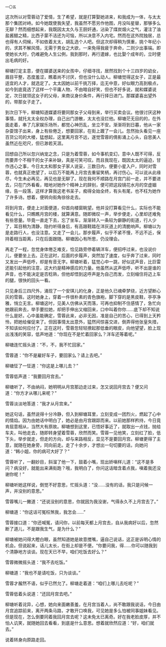     一〇五 

   这次所以对雪蓉动了爱情，生了希望，就是打算娶她进来，和我成为一体，与太太那个集团对峙。如今她既使我失望，我虽然不愿另作他图，月没叫星替，那够多么无聊？然而细想起来，我既因太太久与王厨奸通，沾染了煤炭烟火之气，灌注了油盐酱醋之精，比西子蒙不洁还为可恼，所以决意不入内宅。然而在这外院独居，总也得有人伺候，不如依着太太，胡乱选个人吧。但这次却得稍为慎重，挑个年纪小的，求其不解风情，无需于男女之大欲，一来免得我疲于奔命，二则少出事端。即使她长大时，仍难避免人生公例，我到那时，再行遣嫁，也比娶个成年的，立时便出毛病的好。

   柳塘打定主意，便在媒婆送来的女孩中，仔细寻找，居然找到个十三四岁的幼女，眉目平整，态度羞涩，瞧着尚不讨厌，但也没什么动人。柳塘觉得这女子，正是最适宜的人才，就选定了。太太因她以前千挑万择，迄无中意，好似眼力高到极点，如今到底竟选了这样一个平庸人物，不由暗自好笑，但也不好多说，就和媒婆说定，次日就领这女子的父母，来商议身价条件，再行择日进门。那媒婆喜出望外的，带那女子走了。

   到次日下午，柳塘知道媒婆将要同那女子父母到来，举行买卖会议。他很讨厌这种事情，就托太太全权办理，自己出门游散，太太也没拦他。柳塘茫无目的的，在外面走着，串了几家娱乐场所，都觉心神历乱，坐立不安。渐渐将到日暮，他从一家杂耍馆子出来，身上有些倦乏，想要回家，在街上踱了一会儿。忽然抬头看见一座百货公司的大楼，猛想起，这里离月宫不远，遂觉雪蓉的倩影涌上心头，自思美人虽然近在咫尺，但已渺若天涯。

   回想自己所以忽兴纳宠之念，只是为着雪蓉，如今事机变幻，意中人既不可得，反而要弄个不相干的女子来补缺，真是可笑可叹。而且我现在，既因太太的逼迫，甘作违心之事，今日太太和那女子家人说妥，三数日内，便要小星入户，同时对雪蓉，也就真正绝望了，以后万不能再上月宫去重留笑柄，再讨伤心。可以说从此缘尽，今生未必再见，再见也是无聊了。现在我何不顺路在月宫门前一走，并不要进去，只在门外看看，暗地对她作个精神上的辞别，便可把这段镜花水月的空虚姻缘，告一段落，这样才算我这老书呆子，痴得全始全终，有头有尾，也不枉为她作了许多诗。想着，便转向街角徐徐走去。

   将到月宫，便走上对面便道，仰首向楼窗眺望。他并没打算看见什么，实际也不能看见什么，只瞧瞧月宫的楼，就算满意。随即微叹一声，举步便走，心里却还难免有些思量。毕竟一直走下去，忘了坐车，渐渐转入一条较为僻静的街道，行人少了，耳目稍为清静，隐约听得身后，有高跟鞋踏在洋灰道上的清脆响声。柳塘以为是走路行人，也没注意。又走了一会儿，那步履声，似乎不紧不慢，不远不近，保持着相当距离，只在后面跟随。柳塘因心有所思，仍没理会。

   再走了一程，忽觉身体倦乏难支，恰见路旁停着辆洋车，便招呼过来，也没说价儿，便要坐上去。正在这时，后面的步履声，突然加了速度，似乎奔了过来，同时又发出一声低呼，却是有音无字。柳塘听着，猛觉心中一跳，好似这声音，比巨雷还能引起他的注意，这大约是精神感应的力量。他虽然从这声低呼，听不出是谁的声音，也不能决定是否稔熟，但他却悟到这呼声是为自己而发，立刻缩住将迈上车的腿，很快的回头一看。

   只见身后三四尺外，涌现了一个安琪儿的化身，正是他久已魂牵梦绕，近方望断心灰的雪蓉。这时她身上，穿着一件很朴素的青色旗袍，脚下穿的是黑皮鞋，亭亭净雅，悄立无言。柳塘这吋，见美人仿佛从天而落，可再也抑制不住感情了，急忙向她跟前奔去，举手要拉她，却把手伸出又缩回来，口中叫着你你……底下却不知说什么是好。心中虽能确定，雪蓉此来，必非无因，准是自己的苦心，已得到上天矜怜，把她给催促来了。但因事情太出意外，猛然间惊喜交进，倒弄得他张皇失措，不知该如何应付了。正在这时，雪蓉忽轻轻撩起那低垂的眼皮，向他望望，脸上现出浅浅的笑容，低声地道：“你现在不是忙着回家么？洋车还等着呢。”

   柳塘连忙摇头道：“不，不，我不忙回家。”

   雪蓉道：“你不是雇好车子，要回家么？请上去吧。”

   柳塘怔了一怔道：“你这是上哪儿去？”

   雪蓉低声道：“我要回月宫去。”

   柳塘听了，不由纳闷，她明明从月宫那边走过来，怎又说回月宫去？便又问道：“你方才从哪儿来呢？”

   雪蓉淡淡地答道：“我才从月宫来。”

   她这句话，虽然说得十分冷静，但入到柳塘耳里，立刻变成一团烈火，燃起了心中的情焰。因为由她话中明白了，她必是由月宫跟踪而来。以前她那样矜持，今日竟肯屈意相从，当然大有原故。柳塘想到这里，已悟好事近了，就取出一点钱，抛给车夫，叫他走去，随即转身望着雪蓉，欣然而笑。雪蓉一见他笑，立刻红了脸，低下头，举步就走，但走的方向，却与来路相反，显见不是要回月宫。柳塘更得了主意，就随在她身旁，同向前走。走了十余步，才想出一句切要的话，向她问道：“韩小姐，你的病可大好了？”

   雪蓉听了，一翻妙目，斜溜了他一下，鼓着小嘴，现出娇嗔样儿道：“这不是多问？病没好，就能出来满街跑？哦，我明白了，你问这话暗含着点我，嗔着我还没谢你呢！”

   柳塘听她这样说，倒觉不好意思，忙摇头道：“没……没有的话，我只是问候一声，并没别的意思。”

   雪蓉嘴儿一撇道：“还说没别的意思，你就因为我没谢，气得永久不上月宫去了。”

   柳塘道：“你这话可冤枉煞我，我怎会……”

   雪蓉接口道：“你还喊冤，请问你，以前每天都上月宫去，自从我病好以后，忽然断了道儿，不是跟我生气，是为什么？”

   柳塘被她问得大瞪白眼，虽然知道她是故意搅嘴，逼自己说话，这正是诉明心情的机会。但说起来，话儿太长，在街上却是不便。“你要问我，得……你可以随我到个清静地方谈谈。现在天已不早，咱们吃饭去好么？”

   雪蓉微微摇头道：“我不去吃饭。”

   柳塘道：“我也不是请吃饭，只为谈谈。”

   雪蓉才赧然不语，似乎已然允了。柳塘走着道：“咱们上哪儿去吃呢？”

   雪蓉低着头说道：“还回月宫去吧。”

   柳塘听着诧异，心想，她向来面嫩善羞，在月宫当着人，尚不敢跟我说话，今日由月宫追踪前来，离开两条马路，才敢开口唤我，可见她是多么怕被同事姐妹看见。但是现在，怎么倒要同着我回月宫去呢？这未免太已离奇。好在我老脸皮厚，并不怕人讥笑，就随她回去看看，到底是什么意思。想着就欣然应道：“好，咱们就去。”

   说着转身向原路走回。

